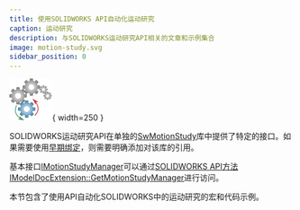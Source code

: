 ```yaml
---
title: 使用SOLIDWORKS API自动化运动研究
caption: 运动研究
description: 与SOLIDWORKS运动研究API相关的文章和示例集合
image: motion-study.svg
sidebar_position: 0
---
```

![SOLIDWORKS运动研究API](motion-study.svg){ width=250 }

SOLIDWORKS运动研究API在单独的[SwMotionStudy](https://help.solidworks.com/2018/english/api/swmotionstudyapi/SolidWorks.Interop.swmotionstudy~SolidWorks.Interop.swmotionstudy_namespace.html)库中提供了特定的接口。如果需要使用[早期绑定](/docs/codestack/visual-basic/variables/declaration#early-binding-and-late-binding)，则需要明确添加对该库的引用。

基本接口[IMotionStudyManager](https://help.solidworks.com/2018/english/api/swmotionstudyapi/SolidWorks.Interop.swmotionstudy~SolidWorks.Interop.swmotionstudy.IMotionStudyManager.html)可以通过[SOLIDWORKS API方法IModelDocExtension::GetMotionStudyManager](https://help.solidworks.com/2018/english/api/sldworksapi/SOLIDWORKS.Interop.sldworks~SOLIDWORKS.Interop.sldworks.IModelDocExtension~GetMotionStudyManager.html)进行访问。

本节包含了使用API自动化SOLIDWORKS中的运动研究的宏和代码示例。